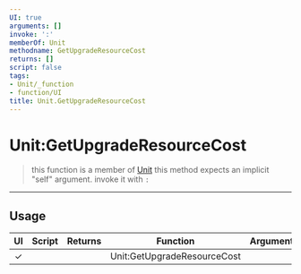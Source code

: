```yaml
---
UI: true
arguments: []
invoke: ':'
memberOf: Unit
methodname: GetUpgradeResourceCost
returns: []
script: false
tags:
- Unit/_function
- function/UI
title: Unit.GetUpgradeResourceCost
---
```

# Unit:GetUpgradeResourceCost
> this function is a member of [Unit](civ-6/lua/Unit.md)
> this method expects an implicit "self" argument. invoke it with `:`
-----
## Usage
|  UI | Script | Returns | Function | Arguments |
|:---:|:------:|-------:|:--------:|:---------|
|✓| ||Unit:GetUpgradeResourceCost||
